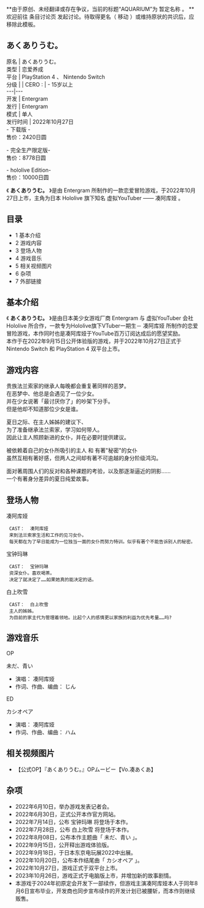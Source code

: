 **由于原创、未经翻译或存在争议，当前的标题“AQUARIUM”为 暂定名称  。 **  
欢迎前往  条目讨论页  发起讨论。待取得更名（  移动  ）或维持原状的共识后，应移除此模板。

あくありうむ。  
---  
原名  |  あくありうむ。   
类型  |  恋爱养成   
平台  |  PlayStation 4  、  Nintendo Switch   
分级  |  |  CERO  :  |  \- 15岁以上   
---|---  
开发  |  Entergram   
发行  |  Entergram   
模式  |  单人   
发行时间  |  2022年10月27日   
\- 下载版 -  
售价：2420日圆  
  
\- 完全生产限定版-  
售价：8778日圆  
  
\- hololive Edition-  
售价：10000日圆  
  
《  **あくありうむ。** 》是由  Entergram  所制作的一款恋爱冒险游戏，于2022年10月27日上市，主角为日本  Hololive
旗下知名  虚拟YouTuber  ——  凑阿库娅  。

##  目录

  * 1  基本介绍 
  * 2  游戏内容 
  * 3  登场人物 
  * 4  游戏音乐 
  * 5  相关视频图片 
  * 6  杂项 
  * 7  外部链接 

##  基本介绍

《  **あくありうむ。** 》是由日本美少女游戏厂商  Entergram  与  虚拟YouTuber  会社  Hololive
所合作，一款专为Hololive旗下VTuber一期生－  凑阿库娅  所制作的恋爱冒险游戏，本作同时也是凑阿库娅于YouTube百万订阅达成后的愿望奖励。  
本作于在2022年9月15日公开体验版的游戏，并于2022年10月27日正式于  Nintendo Switch  和  PlayStation 4
双平台上市。

##  游戏内容

贵族法兰索家的继承人每晚都会重复著同样的恶梦。  
在恶梦中、他总是会遇见了一位少女。  
并在少女说著「最讨厌你了」的吵架下分手。  
但是他却不知道那位少女是谁。  

夏日之际、在主人姊姊的建议下、  
为了准备继承法兰索家，学习如何带人。  
因此让主人照顾新进的女仆，并在必要时提供建议。  

被依赖着自己的女仆所吸引的主人 和 有著"秘密"的女仆  
虽然互相有著好感，但两人之间却有著不可逾越的身分阶级鸿沟。  

面对著周围人们的反对和各种课题的考验，以及那逐渐逼近的阴影……  
一个有著身分差异的夏日纯爱故事。

##  登场人物

凑阿库娅

     CAST：  凑阿库娅 
     来到法兰索家生活和工作的见习女仆。 
     每天都在为了早日能成为一位独当一面的女仆而努力特训。似乎有著个不能告诉别人的秘密。 

宝钟玛琳

     CAST：  宝钟玛琳 
     资深女仆。喜欢喝茶。 
     决定了就决定了……如果她真的能决定的话。 

白上吹雪

     CAST：  白上吹雪 
     主人的姊姊。 
     为目前的家主代为管理着领地。比起个人的感情更以家族的利益为优先考量……吗? 

##  游戏音乐

OP

未だ、青い

  * 演唱：  凑阿库娅 
  * 作词、作曲、编曲：  じん 

ED

カシオペア

  * 演唱：  凑阿库娅 
  * 作词、作曲、编曲：  ハム 

##  相关视频图片

  * 【公式OP】『あくありうむ。』OPムービー【Vo.凑あくあ】 

##  杂项

  * 2022年6月10日，举办游戏发表记者会。 
  * 2022年6月30日，正式公开本作官方网站。 
  * 2022年7月14日，公布  宝钟玛琳  将登场于本作。 
  * 2022年7月28日，公布  白上吹雪  将登场于本作。 
  * 2022年8月08日，公布本作主题曲「  未だ、青い  」。 
  * 2022年9月15日，公开释出游戏体验版。 
  * 2022年9月18日，于日本东京电玩展2022中出展。 
  * 2022年10月20日，公布本作结尾曲「  カシオペア  」。 
  * 2022年10月27日，游戏正式于双平台上市。 
  * 2023年10月26日，游戏正式于电脑版上市，并增加新的故事剧情。 
  * 本游戏于2024年初原定会开发下一部续作，但游戏主演凑阿库娅本人于同年8月6日宣布毕业，开发商也同步宣布续作的开发计划已被腰斩，而本作则继续贩售。 

  